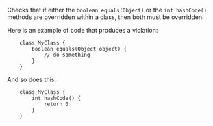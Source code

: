 Checks that if either the `boolean equals(Object)` or the
`int hashCode()` methods are overridden within a class, then both must
be overridden.

Here is an example of code that produces a violation:

        class MyClass {
            boolean equals(Object object) {
                // do something
            }
        }

And so does this:

        class MyClass {
            int hashCode() {
                return 0
            }
        }
